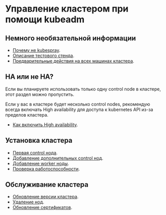 # Управление кластером при помощи kubeadm

## Немного необязательной информации

* [Почему не kubespray](why_not_kubespray.md).
* [Описание тестового стенда](test_stand.md).
* [Предварительные действия на всех машинах кластера](preliminary_actions.md).

## HA или не HA?

Если вы планируете использовать только одну control node в кластере, этот раздел можно пропустить.

Если у вас в кластере будет несколько control nodes, рекомендую всегда включать High availability для доступа к
kubernetes API из-за пределов кластера.

* [Как включить High availability](ha_cluster.md).

## Установка кластера

* [Первая control нода](first_control_node.md).
* [Добавление дополнительных control нод](another-control-nodes.md).
* [Добавление worker ноды](worker-nodes.md).
* [Проверка работоспособности](check.md).

## Обслуживание кластера

* [Обновление версии кластера](update.md).
* [Удаление нод](delete_node.md).
* [Обновление сертификатов](certificates.md).

